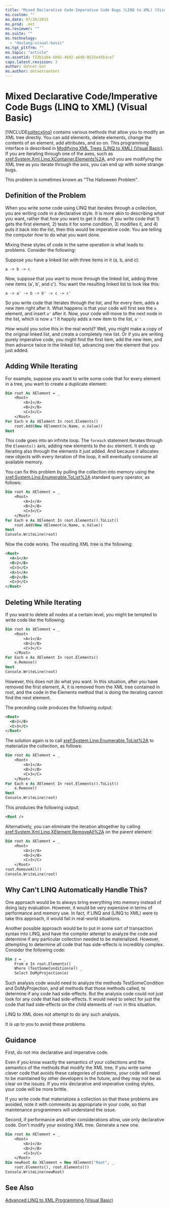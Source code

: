 ```yaml
---
title: "Mixed Declarative Code-Imperative Code Bugs (LINQ to XML) (Visual Basic)"
ms.custom: ""
ms.date: 07/20/2015
ms.prod: .net
ms.reviewer: ""
ms.suite: ""
ms.technology: 
  - "devlang-visual-basic"
ms.tgt_pltfrm: ""
ms.topic: "article"
ms.assetid: f12b1ab4-bb92-4b92-a648-0525e45b3ce7
caps.latest.revision: 3
author: dotnet-bot
ms.author: dotnetcontent
---
```

# Mixed Declarative Code/Imperative Code Bugs (LINQ to XML) (Visual Basic)
[!INCLUDE[sqltecxlinq](~/includes/sqltecxlinq-md.md)] contains various methods that allow you to modify an XML tree directly. You can add elements, delete elements, change the contents of an element, add attributes, and so on. This programming interface is described in [Modifying XML Trees (LINQ to XML) (Visual Basic)](../../../../visual-basic/programming-guide/concepts/linq/modifying-xml-trees-linq-to-xml.md). If you are iterating through one of the axes, such as <xref:System.Xml.Linq.XContainer.Elements%2A>, and you are modifying the XML tree as you iterate through the axis, you can end up with some strange bugs.  
  
 This problem is sometimes known as "The Halloween Problem".  
  
## Definition of the Problem  
 When you write some code using LINQ that iterates through a collection, you are writing code in a declarative style. It is more akin to describing *what* you want, rather that *how* you want to get it done. If you write code that 1) gets the first element, 2) tests it for some condition, 3) modifies it, and 4) puts it back into the list, then this would be imperative code. You are telling the computer *how* to do what you want done.  
  
 Mixing these styles of code in the same operation is what leads to problems. Consider the following:  
  
 Suppose you have a linked list with three items in it (a, b, and c):  
  
 `a -> b -> c`  
  
 Now, suppose that you want to move through the linked list, adding three new items (a', b', and c'). You want the resulting linked list to look like this:  
  
 `a -> a' -> b -> b' -> c -> c'`  
  
 So you write code that iterates through the list, and for every item, adds a new item right after it. What happens is that your code will first see the `a` element, and insert `a'` after it. Now, your code will move to the next node in the list, which is now `a'`! It happily adds a new item to the list, `a''`.  
  
 How would you solve this in the real world? Well, you might make a copy of the original linked list, and create a completely new list. Or if you are writing purely imperative code, you might find the first item, add the new item, and then advance twice in the linked list, advancing over the element that you just added.  
  
## Adding While Iterating  
 For example, suppose you want to write some code that for every element in a tree, you want to create a duplicate element:  
  
```vb  
Dim root As XElement = _  
    <Root>  
        <A>1</A>  
        <B>2</B>  
        <C>3</C>  
    </Root>  
For Each e As XElement In root.Elements()  
    root.Add(New XElement(e.Name, e.Value))  
Next  
```  
  
 This code goes into an infinite loop. The `foreach` statement iterates through the `Elements()` axis, adding new elements to the `doc` element. It ends up iterating also through the elements it just added. And because it allocates new objects with every iteration of the loop, it will eventually consume all available memory.  
  
 You can fix this problem by pulling the collection into memory using the <xref:System.Linq.Enumerable.ToList%2A> standard query operator, as follows:  
  
```vb  
Dim root As XElement = _  
    <Root>  
        <A>1</A>  
        <B>2</B>  
        <C>3</C>  
    </Root>  
For Each e As XElement In root.Elements().ToList()  
    root.Add(New XElement(e.Name, e.Value))  
Next  
Console.WriteLine(root)  
```  
  
 Now the code works. The resulting XML tree is the following:  
  
```xml  
<Root>  
  <A>1</A>  
  <B>2</B>  
  <C>3</C>  
  <A>1</A>  
  <B>2</B>  
  <C>3</C>  
</Root>  
```  
  
## Deleting While Iterating  
 If you want to delete all nodes at a certain level, you might be tempted to write code like the following:  
  
```vb  
Dim root As XElement = _  
    <Root>  
        <A>1</A>  
        <B>2</B>  
        <C>3</C>  
    </Root>  
For Each e As XElement In root.Elements()  
    e.Remove()  
Next  
Console.WriteLine(root)  
```  
  
 However, this does not do what you want. In this situation, after you have removed the first element, A, it is removed from the XML tree contained in root, and the code in the Elements method that is doing the iterating cannot find the next element.  
  
 The preceding code produces the following output:  
  
```xml  
<Root>  
  <B>2</B>  
  <C>3</C>  
</Root>  
```  
  
 The solution again is to call <xref:System.Linq.Enumerable.ToList%2A> to materialize the collection, as follows:  
  
```vb  
Dim root As XElement = _  
    <Root>  
        <A>1</A>  
        <B>2</B>  
        <C>3</C>  
    </Root>  
For Each e As XElement In root.Elements().ToList()  
    e.Remove()  
Next  
Console.WriteLine(root)  
```  
  
 This produces the following output:  
  
```xml  
<Root />  
```  
  
 Alternatively, you can eliminate the iteration altogether by calling <xref:System.Xml.Linq.XElement.RemoveAll%2A> on the parent element:  
  
```vb  
Dim root As XElement = _  
    <Root>  
        <A>1</A>  
        <B>2</B>  
        <C>3</C>  
    </Root>  
root.RemoveAll()  
Console.WriteLine(root)  
```  
  
## Why Can't LINQ Automatically Handle This?  
 One approach would be to always bring everything into memory instead of doing lazy evaluation. However, it would be very expensive in terms of performance and memory use. In fact, if LINQ and (LINQ to XML) were to take this approach, it would fail in real-world situations.  
  
 Another possible approach would be to put in some sort of transaction syntax into LINQ, and have the compiler attempt to analyze the code and determine if any particular collection needed to be materialized. However, attempting to determine all code that has side-effects is incredibly complex. Consider the following code:  
  
```vb  
Dim z = _  
    From e In root.Elements() _  
    Where (TestSomeCondition(e)) _  
    Select DoMyProjection(e)  
```  
  
 Such analysis code would need to analyze the methods TestSomeCondition and DoMyProjection, and all methods that those methods called, to determine if any code had side-effects. But the analysis code could not just look for any code that had side-effects. It would need to select for just the code that had side-effects on the child elements of `root` in this situation.  
  
 LINQ to XML does not attempt to do any such analysis.  
  
 It is up to you to avoid these problems.  
  
## Guidance  
 First, do not mix declarative and imperative code.  
  
 Even if you know exactly the semantics of your collections and the semantics of the methods that modify the XML tree, if you write some clever code that avoids these categories of problems, your code will need to be maintained by other developers in the future, and they may not be as clear on the issues. If you mix declarative and imperative coding styles, your code will be more brittle.  
  
 If you write code that materializes a collection so that these problems are avoided, note it with comments as appropriate in your code, so that maintenance programmers will understand the issue.  
  
 Second, if performance and other considerations allow, use only declarative code. Don't modify your existing XML tree. Generate a new one.  
  
```vb  
Dim root As XElement = _  
    <Root>  
        <A>1</A>  
        <B>2</B>  
        <C>3</C>  
    </Root>  
Dim newRoot As XElement = New XElement("Root", _  
    root.Elements(), root.Elements())  
Console.WriteLine(newRoot)  
```  
  
## See Also  
 [Advanced LINQ to XML Programming (Visual Basic)](../../../../visual-basic/programming-guide/concepts/linq/advanced-linq-to-xml-programming.md)
